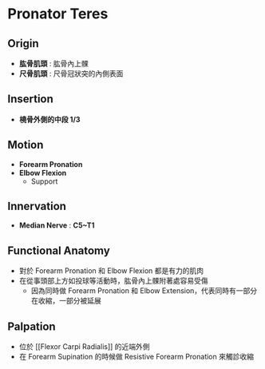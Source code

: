 # Pronator Teres
## Origin
* **肱骨肌頭** : 肱骨內上髁
* **尺骨肌頭** : 尺骨冠狀突的內側表面  

## Insertion
* **橈骨外側的中段 1/3**  

## Motion
* **Forearm Pronation**
* **Elbow Flexion**
	* Support  

## Innervation
* **Median Nerve** : **C5~T1**  

## Functional Anatomy
* 對於 Forearm Pronation 和 Elbow Flexion 都是有力的肌肉
* 在從事頭部上方如投球等活動時，肱骨內上髁附著處容易受傷
	* 因為同時做 Forearm Pronation 和 Elbow Extension，代表同時有一部分在收縮，一部分被延展  

## Palpation
* 位於 [[Flexor Carpi Radialis]] 的近端外側
* 在 Forearm Supination 的時候做 Resistive Forearm Pronation 來觸診收縮